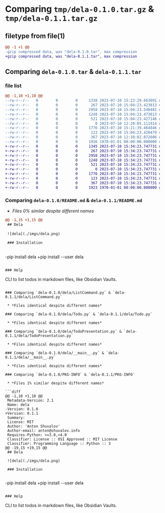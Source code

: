 # Comparing `tmp/dela-0.1.0.tar.gz` & `tmp/dela-0.1.1.tar.gz`

## filetype from file(1)

```diff
@@ -1 +1 @@
-gzip compressed data, was "dela-0.1.0.tar", max compression
+gzip compressed data, was "dela-0.1.1.tar", max compression
```

## Comparing `dela-0.1.0.tar` & `dela-0.1.1.tar`

### file list

```diff
@@ -1,10 +1,10 @@
--rw-r--r--   0        0        0     1338 2023-07-10 15:23:29.663091 dela-0.1.0/README.md
--rw-r--r--   0        0        0      267 2023-07-10 15:04:23.423813 dela-0.1.0/dela/FileReader.py
--rw-r--r--   0        0        0     2958 2023-07-10 15:04:23.540481 dela-0.1.0/dela/ListCommand.py
--rw-r--r--   0        0        0     1248 2023-07-10 15:04:23.473813 dela-0.1.0/dela/Todo.py
--rw-r--r--   0        0        0      521 2023-07-10 15:04:23.427146 dela-0.1.0/dela/TodoPresentation.py
--rw-r--r--   0        0        0        0 2023-07-10 12:20:05.111914 dela-0.1.0/dela/__init__.py
--rw-r--r--   0        0        0     1776 2023-07-10 15:21:39.464846 dela-0.1.0/dela/__main__.py
--rw-r--r--   0        0        0      123 2023-07-10 15:04:23.420479 dela-0.1.0/dela/logger.py
--rw-r--r--   0        0        0      367 2023-07-10 12:38:02.072606 dela-0.1.0/pyproject.toml
--rw-r--r--   0        0        0     1916 1970-01-01 00:00:00.000000 dela-0.1.0/PKG-INFO
+-rw-r--r--   0        0        0     1345 2023-07-10 15:34:23.747731 dela-0.1.1/README.md
+-rw-r--r--   0        0        0      267 2023-07-10 15:34:23.747731 dela-0.1.1/dela/FileReader.py
+-rw-r--r--   0        0        0     2958 2023-07-10 15:34:23.747731 dela-0.1.1/dela/ListCommand.py
+-rw-r--r--   0        0        0     1248 2023-07-10 15:34:23.747731 dela-0.1.1/dela/Todo.py
+-rw-r--r--   0        0        0      521 2023-07-10 15:34:23.747731 dela-0.1.1/dela/TodoPresentation.py
+-rw-r--r--   0        0        0        0 2023-07-10 15:34:23.747731 dela-0.1.1/dela/__init__.py
+-rw-r--r--   0        0        0     1776 2023-07-10 15:34:23.747731 dela-0.1.1/dela/__main__.py
+-rw-r--r--   0        0        0      123 2023-07-10 15:34:23.747731 dela-0.1.1/dela/logger.py
+-rw-r--r--   0        0        0      367 2023-07-10 15:34:23.747731 dela-0.1.1/pyproject.toml
+-rw-r--r--   0        0        0     1923 1970-01-01 00:00:00.000000 dela-0.1.1/PKG-INFO
```

### Comparing `dela-0.1.0/README.md` & `dela-0.1.1/README.md`

 * *Files 0% similar despite different names*

```diff
@@ -1,15 +1,15 @@
 ## Dela
 
 ![dela](./imgs/dela.png)
 
 ### Installation
 
 ```
-pip install dela
+pip install --user dela
 ```
 
 ### Help
 
 ```
 CLI to list todos in markdown files, like Obsidian Vaults.
```

### Comparing `dela-0.1.0/dela/ListCommand.py` & `dela-0.1.1/dela/ListCommand.py`

 * *Files identical despite different names*

### Comparing `dela-0.1.0/dela/Todo.py` & `dela-0.1.1/dela/Todo.py`

 * *Files identical despite different names*

### Comparing `dela-0.1.0/dela/TodoPresentation.py` & `dela-0.1.1/dela/TodoPresentation.py`

 * *Files identical despite different names*

### Comparing `dela-0.1.0/dela/__main__.py` & `dela-0.1.1/dela/__main__.py`

 * *Files identical despite different names*

### Comparing `dela-0.1.0/PKG-INFO` & `dela-0.1.1/PKG-INFO`

 * *Files 1% similar despite different names*

```diff
@@ -1,10 +1,10 @@
 Metadata-Version: 2.1
 Name: dela
-Version: 0.1.0
+Version: 0.1.1
 Summary: 
 License: MIT
 Author: 'Anton Shuvalov'
 Author-email: anton@shuvalov.info
 Requires-Python: >=3.8,<4.0
 Classifier: License :: OSI Approved :: MIT License
 Classifier: Programming Language :: Python :: 3
@@ -19,15 +19,15 @@
 ## Dela
 
 ![dela](./imgs/dela.png)
 
 ### Installation
 
 ```
-pip install dela
+pip install --user dela
 ```
 
 ### Help
 
 ```
 CLI to list todos in markdown files, like Obsidian Vaults.
```

